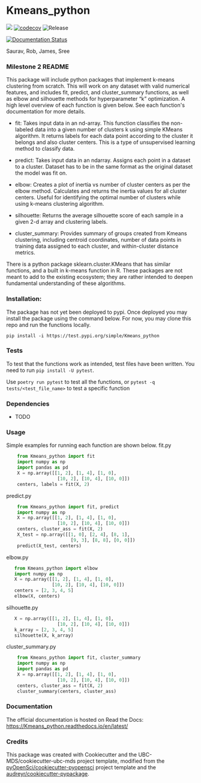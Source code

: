 # Kmeans_python 

![](https://github.com/UBC-MDS/Kmeans_python/workflows/build/badge.svg) [![codecov](https://codecov.io/gh/UBC-MDS/Kmeans_python/branch/master/graph/badge.svg)](https://codecov.io/gh/UBC-MDS/Kmeans_python) ![Release](https://github.com/UBC-MDS/Kmeans_python/workflows/Release/badge.svg)

[![Documentation Status](https://readthedocs.org/projects/kmeans-python/badge/?version=latest)](https://kmeans-python.readthedocs.io/en/latest/?badge=latest)

Saurav, Rob, James, Sree

### Milestone 2 README

This package will include python packages that implement k-means clustering from scratch. This will work on any dataset with valid numerical features, and includes fit, predict, and cluster_summary functions, as well as elbow and silhouette methods for hyperparameter “k” optimization. A high level overview of each function is given below. See each function's documentation for more details.

+ fit: Takes input data in an nd-array. This function classifies the non-labeled data into a given number of clusters k using simple KMeans algorithm. It returns labels for each data point according to the cluster it belongs and also cluster centers. This is a type of unsupervised learning method to classify data.

+ predict: Takes input data in an ndarray. Assigns each point in a dataset to a cluster. Dataset has to be in the same format as the original dataset the model was fit on.

+ elbow: Creates a plot of inertia vs number of cluster centers as per the elbow method. Calculates and returns the inertia values for all cluster centers. Useful for identifying the optimal number of clusters while using k-means clustering algorithm.

+ silhouette: Returns the average silhouette score of each sample in a given 2-d array and clustering labels.

+ cluster_summary: Provides summary of groups created from Kmeans clustering, including centroid coordinates, number of data points in training data assigned to each cluster, and within-cluster distance metrics.

There is a python package sklearn.cluster.KMeans that has similar functions, and a built in k-means function in R. These packages are not meant to add to the existing ecosystem; they are rather intended to deepen fundamental understanding of these algorithms.

### Installation:

The package has not yet been deployed to pypi. Once deployed you may install the package using the command below. For now, you may clone this repo and run the functions locally.   
```
pip install -i https://test.pypi.org/simple/Kmeans_python
```

### Tests

To test that the functions work as intended, test files have been written. You need to run `pip install -U pytest`.  

Use `poetry run pytest` to test all the functions, or `pytest -q tests/<test_file_name>` to test a specific function

### Dependencies

- TODO

### Usage
Simple examples for running each function are shown below.
fit.py 

```python    
    from Kmeans_python import fit    
    import numpy as np    
    import pandas as pd    
    X = np.array([[1, 2], [1, 4], [1, 0],    
                   [10, 2], [10, 4], [10, 0]])    
    centers, labels = fit(X, 2)    
```

predict.py 

```python    
    from Kmeans_python import fit, predict    
    import numpy as np    
    X = np.array([[1, 2], [1, 4], [1, 0],    
                   [10, 2], [10, 4], [10, 0]])    
    centers, cluster_ass = fit(X, 2)  
    X_test = np.array([[1, 0], [2, 4], [8, 1],  
                        [9, 3], [8, 8], [0, 0]])  
    predict(X_test, centers)  
```
elbow.py 

```python  
   from Kmeans_python import elbow  
   import numpy as np  
   X = np.array([[1, 2], [1, 4], [1, 0],  
                 [10, 2], [10, 4], [10, 0]])  
   centers = [2, 3, 4, 5]
   elbow(X, centers)    
```
silhouette.py

```python  
   X = np.array([[1, 2], [1, 4], [1, 0],  
                   [10, 2], [10, 4], [10, 0]])  
   k_array = [2, 3, 4, 5]  
   silhouette(X, k_array)  
```

cluster_summary.py
  
``` python  
    from Kmeans_python import fit, cluster_summary  
    import numpy as np  
    import pandas as pd  
    X = np.array([[1, 2], [1, 4], [1, 0],  
                   [10, 2], [10, 4], [10, 0]])  
    centers, cluster_ass = fit(X, 2)  
    cluster_summary(centers, cluster_ass)  
```

### Documentation
The official documentation is hosted on Read the Docs: <https://Kmeans_python.readthedocs.io/en/latest/>

### Credits
This package was created with Cookiecutter and the UBC-MDS/cookiecutter-ubc-mds project template, modified from the [pyOpenSci/cookiecutter-pyopensci](https://github.com/pyOpenSci/cookiecutter-pyopensci) project template and the [audreyr/cookiecutter-pypackage](https://github.com/audreyr/cookiecutter-pypackage).
